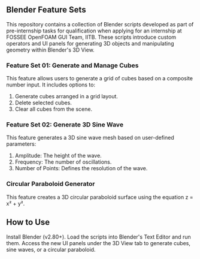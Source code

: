 ## Blender Feature Sets
This repository contains a collection of Blender scripts developed as part of pre-internship tasks for qualification when applying for an internship at FOSSEE OpenFOAM GUI Team, IITB. These scripts introduce custom operators and UI panels for generating 3D objects and manipulating geometry within Blender's 3D View.

### Feature Set 01: Generate and Manage Cubes
This feature allows users to generate a grid of cubes based on a composite number input. It includes options to:
1. Generate cubes arranged in a grid layout.
2. Delete selected cubes.
3. Clear all cubes from the scene.

### Feature Set 02: Generate 3D Sine Wave
This feature generates a 3D sine wave mesh based on user-defined parameters:
1. Amplitude: The height of the wave.
2. Frequency: The number of oscillations.
3. Number of Points: Defines the resolution of the wave.

### Circular Paraboloid Generator
This feature creates a 3D circular paraboloid surface using the equation z = x² + y².

## How to Use
  Install Blender (v2.80+).
  Load the scripts into Blender's Text Editor and run them.
  Access the new UI panels under the 3D View tab to generate cubes, sine waves, or a circular paraboloid.
